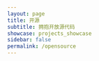 ```yaml
---
layout: page
title: 开源
subtitle: 拥抱开放源代码
showcase: projects_showcase
sidebar: false
permalink: /opensource
---
```


